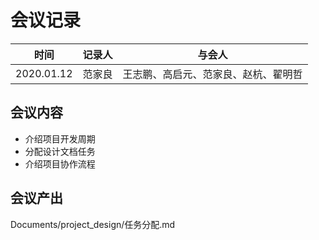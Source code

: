 # 会议记录


时间 | 记录人 | 与会人
----|------|------
2020.01.12 | 范家良 | 王志鹏、高启元、范家良、赵杭、翟明哲

## 会议内容
- 介绍项目开发周期
- 分配设计文档任务
- 介绍项目协作流程

## 会议产出
Documents/project_design/任务分配.md
